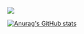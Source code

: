  <img src="http://mazandi.herokuapp.com/api?handle={batlove108}&theme=warm"/>

[![Anurag's GitHub stats](https://github-readme-stats.vercel.app/api?username=hyerim108)](https://github.com/hyerim108/github-readme-stats)
